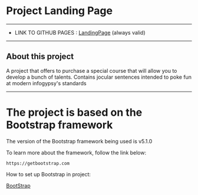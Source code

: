 # Project Landing Page

***************************************************************************

* LINK TO GITHUB PAGES : [LandingPage](https://tatlex.github.io/LandingPage/)  (always valid)

***************************************************************************

## About this project

A project that offers to purchase a special course that will allow you to develop a bunch of talents.
Contains jocular sentences intended to poke fun at modern infogypsy's standards

***************************************************************************
 
# The project is based on the Bootstrap framework

The version of the Bootstrap framework being used is v5.1.0

To learn more about the framework, follow the link below: 

`https://getbootstrap.com`

How to set up Bootstrap in project:

[BootStrap](https://getbootstrap.com/docs/5.1/getting-started/introduction/)


